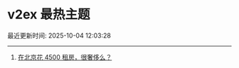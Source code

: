 # v2ex 最热主题

最近更新时间: 2025-10-04 12:03:28

--- 
1. [在北京花 4500 租房，很奢侈么？](https://www.v2ex.com/t/1163297) 
